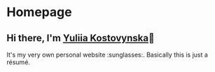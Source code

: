 # Homepage
<h2>Hi there, I'm <a href="https://www.linkedin.com/in/yuliia-kostovynska/" target="_blank">Yuliia Kostovynska</a>👋</h2>
It's my very own personal website :sunglasses:. Basically this is just a résumé.


